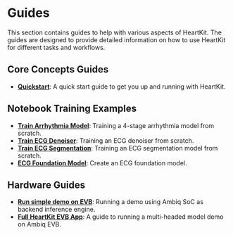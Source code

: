 # Guides

This section contains guides to help with various aspects of HeartKit. The guides are designed to provide detailed information on how to use HeartKit for different tasks and workflows.

## <span class="sk-h2-span">Core Concepts Guides</span>

- **[Quickstart](../quickstart.md)**: A quick start guide to get you up and running with HeartKit.

## <span class="sk-h2-span">Notebook Training Examples</span>

- **[Train Arrhythmia Model](train-arrhythmia-model.ipynb)**: Training a 4-stage arrhythmia model from scratch.
- **[Train ECG Denoiser](train-ecg-denoiser.ipynb)**: Training an ECG denoiser from scratch.
- **[Train ECG Segmentation](train-ecg-segmentation.ipynb)**: Training an ECG segmentation model from scratch.
- **[ECG Foundation Model](ecg-foundation-model.ipynb)**: Create an ECG foundation model.

## <span class="sk-h2-span">Hardware Guides</span>

- **[Run simple demo on EVB]()**: Running a demo using Ambiq SoC as backend inference engine.
- **[Full HeartKit EVB App](heartkit-demo.md)**: A guide to running a multi-headed model demo on Ambiq EVB.
